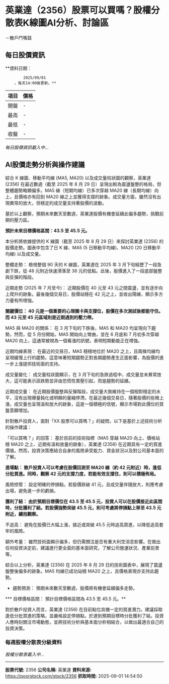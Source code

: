 # 英業達（2356）股票可以買嗎？股權分散表K線圖AI分析、討論區
－散戶鬥嘴鼓

## 每日股價資訊

**資料日期：
        
            2025/09/01
        ，每天14:00後更新。**

| 項目 | 價格 |
|------|------|
| 開盤 | - |
| 最高 | - |
| 最低 | - |
| 收盤 | - |

*每日股價資訊載入中...*

## AI股價走勢分析與操作建議

綜合 K 線圖、移動平均線 (MA5, MA20) 以及成交量柱狀圖的觀察，英業達 (2356) 在最近數週（截至 2025 年 8 月 29 日）呈現出較為震盪盤整的格局，但整體趨勢略顯偏多。MA5 線（短期均線）已多次穿越 MA20 線（長期均線）向上，且價格亦有回到 MA20 線之上並獲得支撐的跡象。成交量方面，雖然沒有出現異常的放大，但穩定的成交量支持著股價的波動。

基於以上觀察，預期未來數天至數週，英業達股價有機會延續此偏多趨勢，挑戰前期的壓力區。

****預計未來目標價格區間：43.5 至 45.5 元。****

本分析將依據提供的 K 線圖（截至 2025 年 8 月 29 日）來探討英業達 (2356) 的股價走勢。圖表中包含了日 K 線、MA5 (5 日移動平均線)、MA20 (20 日移動平均線) 以及成交量。

整體走勢： 檢視整個 90 天的 K 線圖，英業達在 2025 年 3 月下旬經歷了一段急劇下跌，從 48 元附近快速滑落至 36 元的低點。此後，股價進入了一段底部盤整與反彈的階段。

近期走勢 (2025 年 7 月至今)： 近期股價在 40 元至 43 元之間震盪，並有逐步向上爬升的跡象。最後幾個交易日，股價站穩在 42 元之上，並收出陽線，顯示多方力量有所增強。

**關鍵價位： 40 元是一個重要的心理關卡與支撐位，股價在多次測試後都能守住。而 43 元至 45 元區域則是近期遇到的壓力帶。**

MA5 與 MA20 的關係： 在 3 月下旬的下跌後，MA5 和 MA20 均呈現向下趨勢。然而，從 5 月份開始，MA5 開始向上彎曲，並在 6 月底和 7 月初多次穿越 MA20 向上，這通常被視為一個看漲的訊號，表明短期動能正在增強。

近期均線表現： 在最近的交易日，MA5 穩穩地位於 MA20 之上，且兩條均線均呈現緩慢上行的趨勢。這意味著短期趨勢正對長期趨勢產生正面影響，為股價的進一步上漲提供技術面的支持。

成交量變化： 成交量柱狀圖顯示，在 3 月下旬的急跌過程中，成交量並未異常放大，這可能表示該跌勢並非由恐慌性賣壓引起，而是趨勢的延續。

近期成交量： 在近期股價盤整與反彈階段，成交量大致維持在一個相對穩定的水平，沒有出現爆量鈍化或明顯的量縮停滯。在最近幾個交易日，隨著股價的些微上漲，成交量也呈現溫和放大的跡象，這是一個積極的信號，顯示市場對此價位的買盤意願增加。

針對散戶投資人，面對「XX 股票可以買嗎？」的疑問，以下是基於上述技術分析的操作建議：

「可以買嗎？」的回答： 基於目前的技術指標（MA5 穿越 MA20 向上、價格站穩 MA20 之上、近期有溫和放量的跡象），英業達 (2356) 在近期具有一定的買進價值。然而，投資決策應結合自身的風險承受能力、資金狀況以及對公司基本面的了解。

**進場點： 散戶投資人可以考慮在股價回測至 MA20 線（約 42 元附近）時，逢低分批買進。同時，觀察 42 元的支撐力度，若能有效支撐住，則可以積極佈局。**

風險控管： 設定明確的停損點。若股價跌破 41 元，且成交量伴隨放大，則應考慮出場，避免進一步的虧損。

**獲利了結： 由於預期目標價位在 43.5 至 45.5 元，投資人可以在股價接近此區間時，分批獲利了結。若股價強勢突破 45.5 元，則可考慮將停損點上移至 43.5 元附近，續抱觀察。**

不追高： 避免在股價已大幅上漲，接近或突破 45.5 元時追高買進，以降低追高套牢的風險。

額外考量： 雖然技術面顯示偏多，但仍需關注是否有重大利空消息影響。在做出任何投資決定前，建議進行更全面的基本面研究，了解公司營運狀況、產業前景等。

綜合以上分析，英業達 (2356) 在 2025 年 8 月 29 日的技術圖表中，展現了震盪盤整後偏多的跡象。MA5 均線已成功站穩 MA20 之上，且價格表現亦支持此趨勢。

*   趨勢預測： 預期未來數天至數週，股價將有機會延續偏多走勢。

***   目標價格區間： 預計目標價格區間為 43.5 至 45.5 元。**

對於散戶投資人而言，英業達 (2356) 在目前點位具備一定的買進潛力。建議採取逢低分批買進的策略，並嚴格設定停損點，於達到預期目標時分批獲利了結。投資人應時刻關注市場動態，並將技術分析與基本面分析相結合，以做出最適合自己的投資決策。

### 每週股權分散表分級資料

*股權分散表載入中...*

---

**股票代號:** 2356
**公司名稱:** 英業達
**資料來源:** https://poorstock.com/stock/2356
**抓取時間:** 2025-09-01 14:54:50